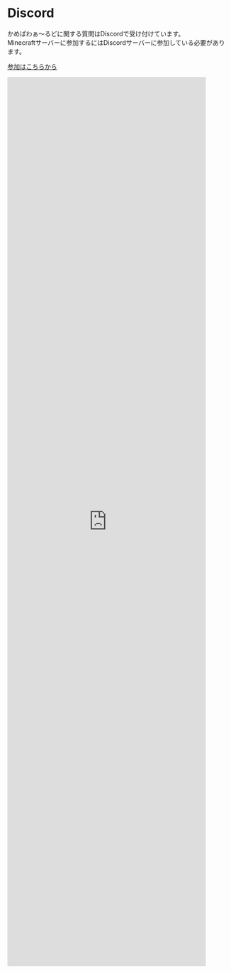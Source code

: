 # Discord

かめぱわぁ～るどに関する質問はDiscordで受け付けています。
</br>
Minecraftサーバーに参加するにはDiscordサーバーに参加している必要があります。

[参加はこちらから](https://discord.com/widget?id=930083398691733565&theme=dark)

<iframe src="https://discord.com/widget?id=930083398691733565&theme=dark" width="600" allowtransparency="true" frameborder="0" sandbox="allow-popups allow-popups-to-escape-sandbox allow-same-origin allow-scripts" style="width: 28rem; min-height: 50vh;" loading="lazy"></iframe>
